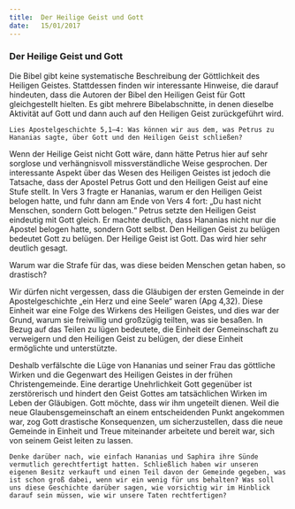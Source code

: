 ```yaml
---
title:  Der Heilige Geist und Gott
date:   15/01/2017
---
```


### Der Heilige Geist und Gott 

Die Bibel gibt keine systematische Beschreibung der Göttlichkeit des Heiligen Geistes. Stattdessen finden wir interessante Hinweise, die darauf hindeuten, dass die Autoren der Bibel den Heiligen Geist für Gott gleichgestellt hielten. Es gibt mehrere Bibelabschnitte, in denen dieselbe Aktivität auf Gott und dann auch auf den Heiligen Geist zurückgeführt wird. 

`Lies Apostelgeschichte 5,1–4: Was können wir aus dem, was Petrus zu Hananias sagte, über Gott und den Heiligen Geist schließen?` 

Wenn der Heilige Geist nicht Gott wäre, dann hätte Petrus hier auf sehr sorglose und verhängnisvoll missverständliche Weise gesprochen. Der interessante Aspekt über das Wesen des Heiligen Geistes ist jedoch die Tatsache, dass der Apostel Petrus Gott und den Heiligen Geist auf eine Stufe stellt. In Vers 3 fragte er Hananias, warum er den Heiligen Geist belogen hatte, und fuhr dann am Ende von Vers 4 fort: „Du hast nicht Menschen, sondern Gott belogen.“ Petrus setzte den Heiligen Geist eindeutig mit Gott gleich. Er machte deutlich, dass Hananias nicht nur die Apostel belogen hatte, sondern Gott selbst. Den Heiligen Geist zu belügen bedeutet Gott zu belügen. Der Heilige Geist ist Gott. Das wird hier sehr deutlich gesagt. 

Warum war die Strafe für das, was diese beiden Menschen getan haben, so drastisch? 

Wir dürfen nicht vergessen, dass die Gläubigen der ersten Gemeinde in der Apostelgeschichte „ein Herz und eine Seele“ waren (Apg 4,32). Diese Einheit war eine Folge des Wirkens des Heiligen Geistes, und dies war der Grund, warum sie freiwillig und großzügig teilten, was sie besaßen. In Bezug auf das Teilen zu lügen bedeutete, die Einheit der Gemeinschaft zu verweigern und den Heiligen Geist zu belügen, der diese Einheit ermöglichte und unterstützte. 

Deshalb verfälschte die Lüge von Hananias und seiner Frau das göttliche Wirken und die Gegenwart des Heiligen Geistes in der frühen Christengemeinde. Eine derartige Unehrlichkeit Gott gegenüber ist zerstörerisch und hindert den Geist Gottes am tatsächlichen Wirken im Leben der Gläubigen. Gott möchte, dass wir ihm ungeteilt dienen. Weil die neue Glaubensgemeinschaft an einem entscheidenden Punkt angekommen war, zog Gott drastische Konsequenzen, um sicherzustellen, dass die neue Gemeinde in Einheit und Treue miteinander arbeitete und bereit war, sich von seinem Geist leiten zu lassen. 

`Denke darüber nach, wie einfach Hananias und Saphira ihre Sünde vermutlich gerechtfertigt hatten. Schließlich haben wir unseren eigenen Besitz verkauft und einen Teil davon der Gemeinde gegeben, was ist schon groß dabei, wenn wir ein wenig für uns behalten? Was soll uns diese Geschichte darüber sagen, wie vorsichtig wir im Hinblick darauf sein müssen, wie wir unsere Taten rechtfertigen?` 